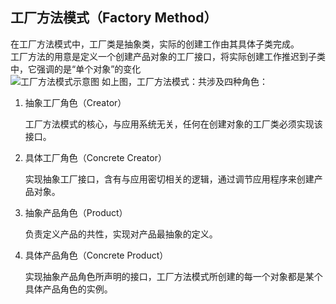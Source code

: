 ## **工厂方法模式（Factory Method）**
在工厂方法模式中，工厂类是抽象类，实际的创建工作由其具体子类完成。<br/>
工厂方法的用意是定义一个创建产品对象的工厂接口，将实际创建工作推迟到子类中，它强调的是“单个对象”的变化<br/>
![工厂方法模式示意图](./工厂方法模式示意图.png)
如上图，工厂方法模式：共涉及四种角色：
<ol>
<li>抽象工厂角色（Creator）
<p>
工厂方法模式的核心，与应用系统无关，任何在创建对象的工厂类必须实现该接口。
</p>
</li>
<li>
具体工厂角色（Concrete Creator）
<p>
实现抽象工厂接口，含有与应用密切相关的逻辑，通过调节应用程序来创建产品对象。
</p>
</li>
<li>
抽象产品角色（Product）
<p>
负责定义产品的共性，实现对产品最抽象的定义。
</p>
</li>
<li>
具体产品角色（Concrete Product）
<p>
实现抽象产品角色所声明的接口，工厂方法模式所创建的每一个对象都是某个具体产品角色的实例。
</p>
</li>
</ol>
